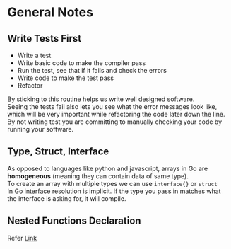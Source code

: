 # General Notes

## Write Tests First

- Write a test
- Write basic code to make the compiler pass
- Run the test, see that if it fails and check the errors
- Write code to make the test pass
- Refactor

By sticking to this routine helps us write well designed software.<br/>
Seeing the tests fail also lets you see what the error messages look like, which will be very important while refactoring the code later down the line. <br/>
By not writing test you are committing to manually checking your code by running your software.

## Type, Struct, Interface

As opposed to languages like python and javascript, arrays in Go are **homogeneous** (meaning they can contain data of same type).<br/>
To create an array with multiple types we can use ```interface{}``` or ```struct```<br/>
In Go interface resolution is implicit. If the type you pass in matches what the interface is asking for, it will compile.

## Nested Functions Declaration

Refer [Link](https://stackoverflow.com/questions/21961615/what-are-the-problems-that-are-mitigated-by-not-allowing-nested-function-declara)

